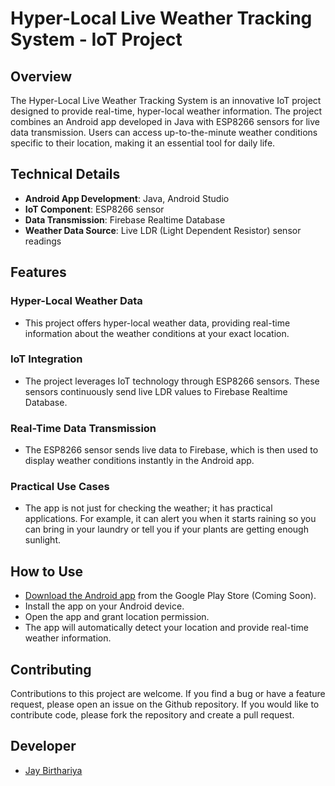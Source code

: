 # Hyper-Local Live Weather Tracking System - IoT Project

## Overview
The Hyper-Local Live Weather Tracking System is an innovative IoT project designed to provide real-time, hyper-local weather information. The project combines an Android app developed in Java with ESP8266 sensors for live data transmission. Users can access up-to-the-minute weather conditions specific to their location, making it an essential tool for daily life.

## Technical Details
- **Android App Development**: Java, Android Studio
- **IoT Component**: ESP8266 sensor
- **Data Transmission**: Firebase Realtime Database
- **Weather Data Source**: Live LDR (Light Dependent Resistor) sensor readings

## Features

### Hyper-Local Weather Data
- This project offers hyper-local weather data, providing real-time information about the weather conditions at your exact location.

### IoT Integration
- The project leverages IoT technology through ESP8266 sensors. These sensors continuously send live LDR values to Firebase Realtime Database.

### Real-Time Data Transmission
- The ESP8266 sensor sends live data to Firebase, which is then used to display weather conditions instantly in the Android app.

### Practical Use Cases
- The app is not just for checking the weather; it has practical applications. For example, it can alert you when it starts raining so you can bring in your laundry or tell you if your plants are getting enough sunlight.

## How to Use
- [Download the Android app](#) from the Google Play Store (Coming Soon).
- Install the app on your Android device.
- Open the app and grant location permission.
- The app will automatically detect your location and provide real-time weather information.

## Contributing
Contributions to this project are welcome. If you find a bug or have a feature request, please open an issue on the Github repository. If you would like to contribute code, please fork the repository and create a pull request.

## Developer 
- [Jay Birthariya](https://github.com/JayBirthariya581)

